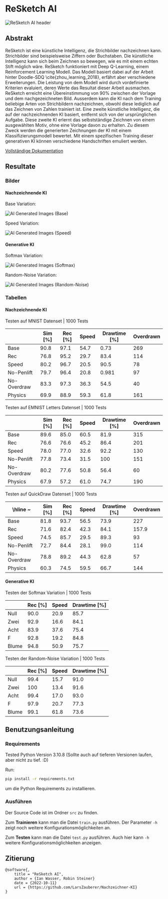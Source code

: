 # ReSketch AI

![ReSketch AI header](ReSketch_header.png)

## Abstrakt
ReSketch ist eine künstliche Intelligenz, die
Strichbilder nachzeichnen kann. Strichbilder sind beispielsweise Ziffern oder
Buchstaben. Die künstliche Intelligenz kann sich beim Zeichnen so bewegen, wie
es mit einem echten Stift möglich wäre. ReSketch funktioniert mit Deep
Q-Learning, einem Reinforcement Learning Modell. Das Modell basiert dabei auf
der Arbeit hinter Doodle-SDQ \cite{zhou_learning_2018}, erfährt aber
verschiedene Erweiterungen. Die Leistung von dem Modell wird durch vordefinierte
Kriterien evaluiert, deren Werte das Resultat dieser Arbeit ausmachen. ReSketch
erreicht eine Übereinstimmung von 90% zwischen der Vorlage und dem
nachgezeichneten Bild. Ausserdem kann die KI nach dem Training beliebige Arten
von Strichbildern nachzeichnen, obwohl diese lediglich auf das Zeichnen von
Zahlen trainiert ist. Eine zweite künstliche Intelligenz, die auf der
nachzeichnenden KI basiert, entfernt sich von der ursprünglichen Aufgabe. Diese
zweite KI erlernt das selbstständige Zeichnen von einem ausgewählten Motiv, ohne
eine Vorlage davon zu erhalten. Zu diesem Zweck werden die generierten
Zeichnungen der KI mit einem Klassifizierungsmodell bewertet. Mit einem
spezifischen Training dieser generativen KI können verschiedene Handschriften
emuliert werden.

[Vollständige Dokumentation](https://github.com/LarsZauberer/Nachzeichner-KI/releases/download/1.0/Maturarbeit_IanWasser_RobinSteiner.pdf)

## Resultate
### Bilder
#### Nachzeichnende KI
Base Variation:

![AI Generated Images (Base)](/Documentation/images/resultate/base.png)

Speed Variation:

![AI Generated Images (Speed)](/Documentation/images/resultate/speed.png)

#### Generative KI
Softmax Variation:

![AI Generated Images (Softmax)](/Documentation/images/resultate/generative-sm.png)

Random-Noise Variation:

![AI Generated Images (Random-Noise)](/Documentation/images/resultate/generative-np.png)


### Tabellen
#### Nachzeichnende KI

Testen auf MNIST Datenset | 1000 Tests

|             | Sim $[\%]$ | Rec $[\%]$ | Speed | Drawtime $[\%]$ | Overdrawn |
|-------------|------------|------------|-------|-----------------|-----------|
| Base        | 90.8       | 97.1       | 54.7  | 0.73            | 269       |
| Rec         | 76.8       | 95.2       | 29.7  | 83.4            | 114       |
| Speed       | 80.2       | 96.7       | 20.5  | 90.5            | 78        |
| No-Penlift  | 79.7       | 96.4       | 20.8  | 0.981           | 97        |
| No-Overdraw | 83.3       | 97.3       | 36.3  | 54.5            | 40        |
| Physics     | 69.9       | 88.9       | 59.3  | 61.8            | 161       |

Testen auf EMNIST Letters Datenset | 1000 Tests

|             | Sim $[\%]$ | Rec $[\%]$ | Speed | Drawtime $[\%]$ | Overdrawn |
|-------------|------------|------------|-------|-----------------|-----------|
| Base        | 89.6       | 85.0       | 60.5  | 81.9            | 315       |
| Rec         | 76.6       | 76.6       | 45.2  | 86.4            | 201       |
| Speed       | 78.0       | 77.0       | 32.6  | 92.2            | 130       |
| No-Penlift  | 77.8       | 73.4       | 31.5  | 100             | 151       |
| No-Overdraw | 80.2       | 77.6       | 50.8  | 56.4            | 60        |
| Physics     | 67.9       | 57.2       | 61.0  | 74.7            | 190       |

Testen auf QuickDraw Datenset | 1000 Tests

| \hline ~    | Sim $[\%]$ | Rec $[\%]$ | Speed | Drawtime $[\%]$ | Overdrawn |
|-------------|------------|------------|-------|-----------------|-----------|
| Base        | 81.8       | 93.7       | 56.5  | 73.9            | 227       |
| Rec         | 71.6       | 82.4       | 42.3  | 84.1            | 157.9     |
| Speed       | 74.5       | 85.7       | 29.5  | 89.3            | 93        |
| No-Penlift  | 72.7       | 84.4       | 28.1  | 99.0            | 114       |
| No-Overdraw | 78.8       | 89.2       | 44.3  | 62.8            | 57        |
| Physics     | 60.3       | 74.5       | 59.5  | 66.7            | 144       |

#### Generative KI

Testen der Softmax Variation | 1000 Tests

|       | Rec $[\%]$ | Speed | Drawtime $[\%]$ |
|-------|------------|-------|-----------------|
| Null  | 90.0       | 20.9  | 85.7            |
| Zwei  | 92.9       | 16.6  | 84.1            |
| Acht  | 83.9       | 37.6  | 75.4            |
| F     | 92.8       | 19.2  | 84.8            |
| Blume | 94.8       | 50.9  | 75.7            |

Testen der Random-Noise Variation | 1000 Tests

|       | Rec $[\%]$ | Speed | Drawtime $[\%]$ |
|-------|------------|-------|-----------------|
| Null  | 99.4       | 15.7  | 91.0            |
| Zwei  | 100        | 13.4  | 91.6            |
| Acht  | 99.4       | 17.0  | 93.0            |
| F     | 97.9       | 20.7  | 77.3            |
| Blume | 99.1       | 61.8  | 73.6            |

## Benutzungsanleitung

### Requirements

Tested Python Version 3.10.8 (Sollte auch auf tieferen Versionen laufen, aber nicht zu tief. :D)

Run:
```bash
pip install -r requirements.txt
```

um die Python Requirements zu installieren.


### Ausführen
Der Source Code ist im Ordner `src` zu finden.

Zum **Trainieren** kann man die Datei `train.py` ausführen. Der Parameter
`-h` zeigt noch weitere Konfigurationsmöglichkeiten an.

Zum **Testen** kann man die Datei `test.py` ausführen. Auch hier kann `-h`
weitere Konfigurationsmöglichkeiten anzeigen.

## Zitierung
```biblatex
@software{,
    title = "ReSketch AI",
    author = {Ian Wasser, Robin Steiner}
    date = {2022-10-11}
    url = {https://github.com/LarsZauberer/Nachzeichner-KI}
}
```

